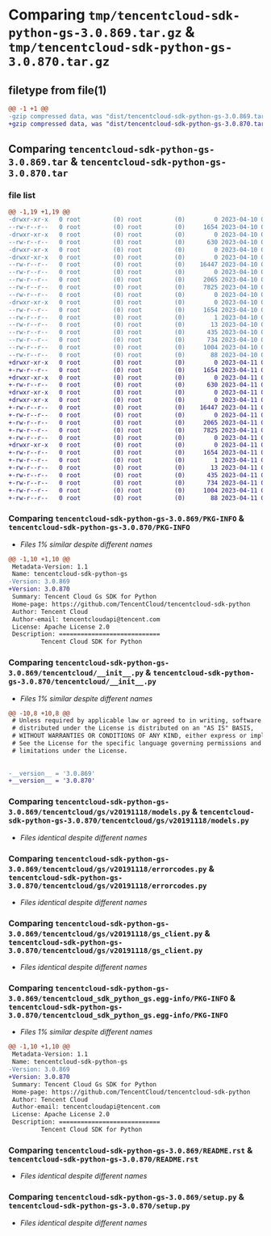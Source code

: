 # Comparing `tmp/tencentcloud-sdk-python-gs-3.0.869.tar.gz` & `tmp/tencentcloud-sdk-python-gs-3.0.870.tar.gz`

## filetype from file(1)

```diff
@@ -1 +1 @@
-gzip compressed data, was "dist/tencentcloud-sdk-python-gs-3.0.869.tar", last modified: Mon Apr 10 03:06:21 2023, max compression
+gzip compressed data, was "dist/tencentcloud-sdk-python-gs-3.0.870.tar", last modified: Tue Apr 11 03:39:41 2023, max compression
```

## Comparing `tencentcloud-sdk-python-gs-3.0.869.tar` & `tencentcloud-sdk-python-gs-3.0.870.tar`

### file list

```diff
@@ -1,19 +1,19 @@
-drwxr-xr-x   0 root         (0) root         (0)        0 2023-04-10 03:06:21.000000 tencentcloud-sdk-python-gs-3.0.869/
--rw-r--r--   0 root         (0) root         (0)     1654 2023-04-10 03:06:21.000000 tencentcloud-sdk-python-gs-3.0.869/PKG-INFO
-drwxr-xr-x   0 root         (0) root         (0)        0 2023-04-10 03:06:21.000000 tencentcloud-sdk-python-gs-3.0.869/tencentcloud/
--rw-r--r--   0 root         (0) root         (0)      630 2023-04-10 03:06:21.000000 tencentcloud-sdk-python-gs-3.0.869/tencentcloud/__init__.py
-drwxr-xr-x   0 root         (0) root         (0)        0 2023-04-10 03:06:21.000000 tencentcloud-sdk-python-gs-3.0.869/tencentcloud/gs/
-drwxr-xr-x   0 root         (0) root         (0)        0 2023-04-10 03:06:21.000000 tencentcloud-sdk-python-gs-3.0.869/tencentcloud/gs/v20191118/
--rw-r--r--   0 root         (0) root         (0)    16447 2023-04-10 03:06:21.000000 tencentcloud-sdk-python-gs-3.0.869/tencentcloud/gs/v20191118/models.py
--rw-r--r--   0 root         (0) root         (0)        0 2023-04-10 03:06:21.000000 tencentcloud-sdk-python-gs-3.0.869/tencentcloud/gs/v20191118/__init__.py
--rw-r--r--   0 root         (0) root         (0)     2065 2023-04-10 03:06:21.000000 tencentcloud-sdk-python-gs-3.0.869/tencentcloud/gs/v20191118/errorcodes.py
--rw-r--r--   0 root         (0) root         (0)     7825 2023-04-10 03:06:21.000000 tencentcloud-sdk-python-gs-3.0.869/tencentcloud/gs/v20191118/gs_client.py
--rw-r--r--   0 root         (0) root         (0)        0 2023-04-10 03:06:21.000000 tencentcloud-sdk-python-gs-3.0.869/tencentcloud/gs/__init__.py
-drwxr-xr-x   0 root         (0) root         (0)        0 2023-04-10 03:06:21.000000 tencentcloud-sdk-python-gs-3.0.869/tencentcloud_sdk_python_gs.egg-info/
--rw-r--r--   0 root         (0) root         (0)     1654 2023-04-10 03:06:21.000000 tencentcloud-sdk-python-gs-3.0.869/tencentcloud_sdk_python_gs.egg-info/PKG-INFO
--rw-r--r--   0 root         (0) root         (0)        1 2023-04-10 03:06:21.000000 tencentcloud-sdk-python-gs-3.0.869/tencentcloud_sdk_python_gs.egg-info/dependency_links.txt
--rw-r--r--   0 root         (0) root         (0)       13 2023-04-10 03:06:21.000000 tencentcloud-sdk-python-gs-3.0.869/tencentcloud_sdk_python_gs.egg-info/top_level.txt
--rw-r--r--   0 root         (0) root         (0)      435 2023-04-10 03:06:21.000000 tencentcloud-sdk-python-gs-3.0.869/tencentcloud_sdk_python_gs.egg-info/SOURCES.txt
--rw-r--r--   0 root         (0) root         (0)      734 2023-04-10 03:06:21.000000 tencentcloud-sdk-python-gs-3.0.869/README.rst
--rw-r--r--   0 root         (0) root         (0)     1004 2023-04-10 03:06:21.000000 tencentcloud-sdk-python-gs-3.0.869/setup.py
--rw-r--r--   0 root         (0) root         (0)       88 2023-04-10 03:06:21.000000 tencentcloud-sdk-python-gs-3.0.869/setup.cfg
+drwxr-xr-x   0 root         (0) root         (0)        0 2023-04-11 03:39:41.000000 tencentcloud-sdk-python-gs-3.0.870/
+-rw-r--r--   0 root         (0) root         (0)     1654 2023-04-11 03:39:41.000000 tencentcloud-sdk-python-gs-3.0.870/PKG-INFO
+drwxr-xr-x   0 root         (0) root         (0)        0 2023-04-11 03:39:41.000000 tencentcloud-sdk-python-gs-3.0.870/tencentcloud/
+-rw-r--r--   0 root         (0) root         (0)      630 2023-04-11 03:39:41.000000 tencentcloud-sdk-python-gs-3.0.870/tencentcloud/__init__.py
+drwxr-xr-x   0 root         (0) root         (0)        0 2023-04-11 03:39:41.000000 tencentcloud-sdk-python-gs-3.0.870/tencentcloud/gs/
+drwxr-xr-x   0 root         (0) root         (0)        0 2023-04-11 03:39:41.000000 tencentcloud-sdk-python-gs-3.0.870/tencentcloud/gs/v20191118/
+-rw-r--r--   0 root         (0) root         (0)    16447 2023-04-11 03:39:41.000000 tencentcloud-sdk-python-gs-3.0.870/tencentcloud/gs/v20191118/models.py
+-rw-r--r--   0 root         (0) root         (0)        0 2023-04-11 03:39:41.000000 tencentcloud-sdk-python-gs-3.0.870/tencentcloud/gs/v20191118/__init__.py
+-rw-r--r--   0 root         (0) root         (0)     2065 2023-04-11 03:39:41.000000 tencentcloud-sdk-python-gs-3.0.870/tencentcloud/gs/v20191118/errorcodes.py
+-rw-r--r--   0 root         (0) root         (0)     7825 2023-04-11 03:39:41.000000 tencentcloud-sdk-python-gs-3.0.870/tencentcloud/gs/v20191118/gs_client.py
+-rw-r--r--   0 root         (0) root         (0)        0 2023-04-11 03:39:41.000000 tencentcloud-sdk-python-gs-3.0.870/tencentcloud/gs/__init__.py
+drwxr-xr-x   0 root         (0) root         (0)        0 2023-04-11 03:39:41.000000 tencentcloud-sdk-python-gs-3.0.870/tencentcloud_sdk_python_gs.egg-info/
+-rw-r--r--   0 root         (0) root         (0)     1654 2023-04-11 03:39:41.000000 tencentcloud-sdk-python-gs-3.0.870/tencentcloud_sdk_python_gs.egg-info/PKG-INFO
+-rw-r--r--   0 root         (0) root         (0)        1 2023-04-11 03:39:41.000000 tencentcloud-sdk-python-gs-3.0.870/tencentcloud_sdk_python_gs.egg-info/dependency_links.txt
+-rw-r--r--   0 root         (0) root         (0)       13 2023-04-11 03:39:41.000000 tencentcloud-sdk-python-gs-3.0.870/tencentcloud_sdk_python_gs.egg-info/top_level.txt
+-rw-r--r--   0 root         (0) root         (0)      435 2023-04-11 03:39:41.000000 tencentcloud-sdk-python-gs-3.0.870/tencentcloud_sdk_python_gs.egg-info/SOURCES.txt
+-rw-r--r--   0 root         (0) root         (0)      734 2023-04-11 03:39:41.000000 tencentcloud-sdk-python-gs-3.0.870/README.rst
+-rw-r--r--   0 root         (0) root         (0)     1004 2023-04-11 03:39:41.000000 tencentcloud-sdk-python-gs-3.0.870/setup.py
+-rw-r--r--   0 root         (0) root         (0)       88 2023-04-11 03:39:41.000000 tencentcloud-sdk-python-gs-3.0.870/setup.cfg
```

### Comparing `tencentcloud-sdk-python-gs-3.0.869/PKG-INFO` & `tencentcloud-sdk-python-gs-3.0.870/PKG-INFO`

 * *Files 1% similar despite different names*

```diff
@@ -1,10 +1,10 @@
 Metadata-Version: 1.1
 Name: tencentcloud-sdk-python-gs
-Version: 3.0.869
+Version: 3.0.870
 Summary: Tencent Cloud Gs SDK for Python
 Home-page: https://github.com/TencentCloud/tencentcloud-sdk-python
 Author: Tencent Cloud
 Author-email: tencentcloudapi@tencent.com
 License: Apache License 2.0
 Description: ============================
         Tencent Cloud SDK for Python
```

### Comparing `tencentcloud-sdk-python-gs-3.0.869/tencentcloud/__init__.py` & `tencentcloud-sdk-python-gs-3.0.870/tencentcloud/__init__.py`

 * *Files 1% similar despite different names*

```diff
@@ -10,8 +10,8 @@
 # Unless required by applicable law or agreed to in writing, software
 # distributed under the License is distributed on an "AS IS" BASIS,
 # WITHOUT WARRANTIES OR CONDITIONS OF ANY KIND, either express or implied.
 # See the License for the specific language governing permissions and
 # limitations under the License.
 
 
-__version__ = '3.0.869'
+__version__ = '3.0.870'
```

### Comparing `tencentcloud-sdk-python-gs-3.0.869/tencentcloud/gs/v20191118/models.py` & `tencentcloud-sdk-python-gs-3.0.870/tencentcloud/gs/v20191118/models.py`

 * *Files identical despite different names*

### Comparing `tencentcloud-sdk-python-gs-3.0.869/tencentcloud/gs/v20191118/errorcodes.py` & `tencentcloud-sdk-python-gs-3.0.870/tencentcloud/gs/v20191118/errorcodes.py`

 * *Files identical despite different names*

### Comparing `tencentcloud-sdk-python-gs-3.0.869/tencentcloud/gs/v20191118/gs_client.py` & `tencentcloud-sdk-python-gs-3.0.870/tencentcloud/gs/v20191118/gs_client.py`

 * *Files identical despite different names*

### Comparing `tencentcloud-sdk-python-gs-3.0.869/tencentcloud_sdk_python_gs.egg-info/PKG-INFO` & `tencentcloud-sdk-python-gs-3.0.870/tencentcloud_sdk_python_gs.egg-info/PKG-INFO`

 * *Files 1% similar despite different names*

```diff
@@ -1,10 +1,10 @@
 Metadata-Version: 1.1
 Name: tencentcloud-sdk-python-gs
-Version: 3.0.869
+Version: 3.0.870
 Summary: Tencent Cloud Gs SDK for Python
 Home-page: https://github.com/TencentCloud/tencentcloud-sdk-python
 Author: Tencent Cloud
 Author-email: tencentcloudapi@tencent.com
 License: Apache License 2.0
 Description: ============================
         Tencent Cloud SDK for Python
```

### Comparing `tencentcloud-sdk-python-gs-3.0.869/README.rst` & `tencentcloud-sdk-python-gs-3.0.870/README.rst`

 * *Files identical despite different names*

### Comparing `tencentcloud-sdk-python-gs-3.0.869/setup.py` & `tencentcloud-sdk-python-gs-3.0.870/setup.py`

 * *Files identical despite different names*

